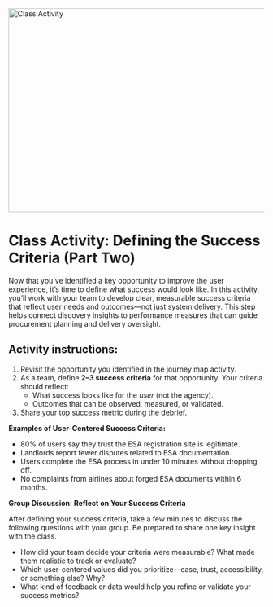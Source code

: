 <img width="1224" height="400" alt="Class Activity" src="https://github.com/user-attachments/assets/dddf2dc0-6e98-4a95-8151-22fa7a4b90b9" />

# Class Activity: Defining the Success Criteria (Part Two)
Now that you’ve identified a key opportunity to improve the user experience, it’s time to define what success would look like. In this activity, you’ll work with your team to develop clear, measurable success criteria that reflect user needs and outcomes—not just system delivery. This step helps connect discovery insights to performance measures that can guide procurement planning and delivery oversight.

## Activity instructions:

1. Revisit the opportunity you identified in the journey map activity.
2. As a team, define **2–3 success criteria** for that opportunity. Your criteria should reflect:
   - What success looks like for the *user* (not the agency).
   - Outcomes that can be observed, measured, or validated.
3. Share your top success metric during the debrief.

**Examples of User-Centered Success Criteria:**
- 80% of users say they trust the ESA registration site is legitimate.
- Landlords report fewer disputes related to ESA documentation.
- Users complete the ESA process in under 10 minutes without dropping off.
- No complaints from airlines about forged ESA documents within 6 months.

**Group Discussion: Reflect on Your Success Criteria**

After defining your success criteria, take a few minutes to discuss the following questions with your group. Be prepared to share one key insight with the class.
- How did your team decide your criteria were measurable? What made them realistic to track or evaluate?  
- Which user-centered values did you prioritize—ease, trust, accessibility, or something else? Why?  
- What kind of feedback or data would help you refine or validate your success metrics?

